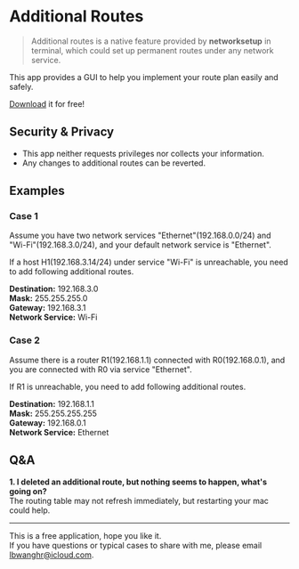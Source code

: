 # Additional Routes
> Additional routes is a native feature provided by **networksetup** in terminal, which could set up permanent routes under any network service.

This app provides a GUI to help you implement your route plan easily and safely.  

[Download](https://github.com/lbwanghr/AdditionalRoutes/releases/download/v1.0/AdditionalRoutes.app.zip) it for free!

## Security & Privacy
* This app neither requests privileges nor collects your information.  
* Any changes to additional routes can be reverted.

## Examples
### Case 1
Assume you have two network services "Ethernet"(192.168.0.0/24) and "Wi-Fi"(192.168.3.0/24), and your default network service is "Ethernet".  

If a host H1(192.168.3.14/24) under service "Wi-Fi" is unreachable, you need to add following additional routes.  

**Destination:** 192.168.3.0  
**Mask:** 255.255.255.0  
**Gateway:** 192.168.3.1  
**Network Service:** Wi-Fi  

### Case 2
Assume there is a router R1(192.168.1.1) connected with R0(192.168.0.1), and you are connected with R0 via service "Ethernet".  

If R1 is unreachable, you need to add following additional routes.  

**Destination:** 192.168.1.1  
**Mask:** 255.255.255.255  
**Gateway:** 192.168.0.1  
**Network Service:** Ethernet  

## Q&A 

**1. I deleted an additional route, but nothing seems to happen, what's going on?**  
The routing table may not refresh immediately, but restarting your mac could help.


---
This is a free application, hope you like it.  
If you have questions or typical cases to share with me, please email lbwanghr@icloud.com.
